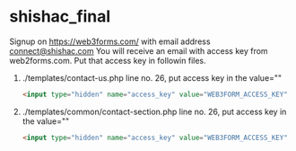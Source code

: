 # shishac_final

Signup on https://web3forms.com/ with email address connect@shishac.com
You will receive an email with access key from web2forms.com.
Put that access key in followin files.

1.  ./templates/contact-us.php
    line no. 26, put access key in the value=""

    ```html
    <input type="hidden" name="access_key" value="WEB3FORM_ACCESS_KEY" />
    ```

2.  ./templates/common/contact-section.php
    line no. 26, put access key in the value=""
    ```html
    <input type="hidden" name="access_key" value="WEB3FORM_ACCESS_KEY" />
    ```
